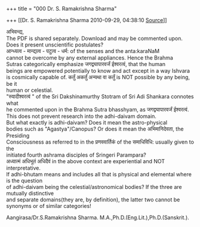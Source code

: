 +++
title = "000 Dr. S. Ramakrishna Sharma"

+++
[[Dr. S. Ramakrishna Sharma	2010-09-29, 04:38:10 [Source](https://groups.google.com/g/bvparishat/c/9O9LFhgWb5w)]]



अभिवन्द्य,  
The PDF is shared separately. Download and may be commented upon.  
Does it present unscientific postulates?  
आन्ध्यत्व - मान्द्यत्व - पटुत्व - धर्म: of the senses and the anta:karaNaM  
cannot be overcome by any external appliances. Hence the Brahma  
Sutras categorically emphasize जगद्व्यापारवर्जं ईश्वरत्वं, that the human  
beings are empowered potentially to know and act except in a way Ishvara  
is cosmically capable of. कर्तुं अकर्तुं अन्यथा वा कर्तुं is NOT possible by any being, be it  
human or celestial.  
"स्यादीश्वरत्वं " of the Sri Dakshinamurthy Stotram of Sri Adi Shankara connotes what  
he commented upon in the Brahma Sutra bhasshyam, as जगद्व्यापारवर्जं
ईश्वरत्वं.  
This does not prevent research into the adhi-daivam domain.  
But what exactly is adhi-daivam? Does it mean the astro-physical  
bodies such as "Agastya"/Canopus? Or does it mean the अभिमानिदेवता, the Presiding  
Consciousness as referred to in the प्रणववार्तिकं of the समाधिविधि: usually given to the  
initiated fourth ashrama disciples of Sringeri Parampara?  
अध्यात्मं अधिभूतं अधिदैवं in the above context are experiential and NOT interpretative.  
If adhi-bhutam means and includes all that is physical and elemental where is the question  
of adhi-daivam being the celestial/astronomical bodies? If the three are mutually distinctive  
and separate domains(they are, by definition), the latter two cannot be synonyms or of similar categories!  
  
Aangirasa/Dr.S.Ramakrishna Sharma. M.A.,Ph.D.(Eng.Lit.),Ph.D.(Sanskrit.).  

